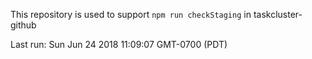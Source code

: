 This repository is used to support `npm run checkStaging` in taskcluster-github

Last run: Sun Jun 24 2018 11:09:07 GMT-0700 (PDT)